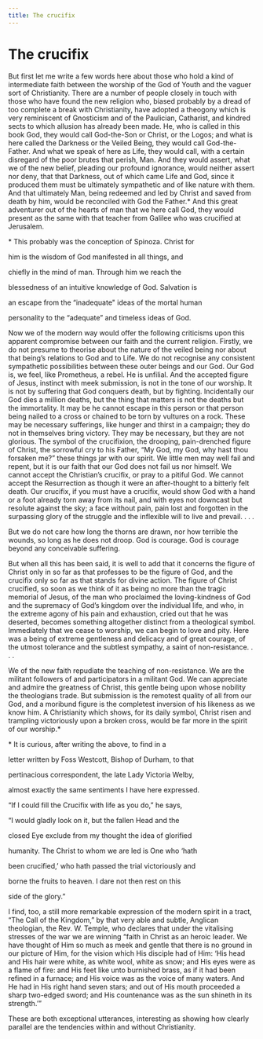 ```yaml
---
title: The crucifix
---
```

# The crucifix

But first let me write a few words here about those who hold a kind of
intermediate faith between the worship of the God of Youth and the
vaguer sort of Christianity. There are a number of people closely in
touch with those who have found the new religion who, biased probably by
a dread of too complete a break with Christianity, have adopted a
theogony which is very reminiscent of Gnosticism and of the Paulician,
Catharist, and kindred sects to which allusion has already been made.
He, who is called in this book God, they would call God-the-Son or
Christ, or the Logos; and what is here called the Darkness or the Veiled
Being, they would call God-the-Father. And what we speak of here as
Life, they would call, with a certain disregard of the poor brutes that
perish, Man. And they would assert, what we of the new belief, pleading
our profound ignorance, would neither assert nor deny, that that
Darkness, out of which came Life and God, since it produced them must be
ultimately sympathetic and of like nature with them. And that ultimately
Man, being redeemed and led by Christ and saved from death by him, would
be reconciled with God the Father.\* And this great adventurer out of
the hearts of man that we here call God, they would present as the same
with that teacher from Galilee who was crucified at Jerusalem.

\* This probably was the conception of Spinoza. Christ for

him is the wisdom of God manifested in all things, and

chiefly in the mind of man. Through him we reach the

blessedness of an intuitive knowledge of God. Salvation is

an escape from the “inadequate" ideas of the mortal human

personality to the “adequate” and timeless ideas of God.

Now we of the modern way would offer the following criticisms upon this
apparent compromise between our faith and the current religion. Firstly,
we do not presume to theorise about the nature of the veiled being nor
about that being’s relations to God and to Life. We do not recognise any
consistent sympathetic possibilities between these outer beings and our
God. Our God is, we feel, like Prometheus, a rebel. He is unfilial. And
the accepted figure of Jesus, instinct with meek submission, is not in
the tone of our worship. It is not by suffering that God conquers death,
but by fighting. Incidentally our God dies a million deaths, but the
thing that matters is not the deaths but the immortality. It may be he
cannot escape in this person or that person being nailed to a cross or
chained to be torn by vultures on a rock. These may be necessary
sufferings, like hunger and thirst in a campaign; they do not in
themselves bring victory. They may be necessary, but they are not
glorious. The symbol of the crucifixion, the drooping, pain-drenched
figure of Christ, the sorrowful cry to his Father, “My God, my God, why
hast thou forsaken me?” these things jar with our spirit. We little men
may well fail and repent, but it is our faith that our God does not fail
us nor himself. We cannot accept the Christian’s crucifix, or pray to a
pitiful God. We cannot accept the Resurrection as though it were an
after-thought to a bitterly felt death. Our crucifix, if you must have a
crucifix, would show God with a hand or a foot already torn away from
its nail, and with eyes not downcast but resolute against the sky; a
face without pain, pain lost and forgotten in the surpassing glory of
the struggle and the inflexible will to live and prevail. . . .

But we do not care how long the thorns are drawn, nor how terrible the
wounds, so long as he does not droop. God is courage. God is courage
beyond any conceivable suffering.

But when all this has been said, it is well to add that it concerns the
figure of Christ only in so far as that professes to be the figure of
God, and the crucifix only so far as that stands for divine action. The
figure of Christ crucified, so soon as we think of it as being no more
than the tragic memorial of Jesus, of the man who proclaimed the
loving-kindness of God and the supremacy of God’s kingdom over the
individual life, and who, in the extreme agony of his pain and
exhaustion, cried out that he was deserted, becomes something altogether
distinct from a theological symbol. Immediately that we cease to
worship, we can begin to love and pity. Here was a being of extreme
gentleness and delicacy and of great courage, of the utmost tolerance
and the subtlest sympathy, a saint of non-resistance. . . .

We of the new faith repudiate the teaching of non-resistance. We are the
militant followers of and participators in a militant God. We can
appreciate and admire the greatness of Christ, this gentle being upon
whose nobility the theologians trade. But submission is the remotest
quality of all from our God, and a moribund figure is the completest
inversion of his likeness as we know him. A Christianity which shows,
for its daily symbol, Christ risen and trampling victoriously upon a
broken cross, would be far more in the spirit of our worship.\*

\* It is curious, after writing the above, to find in a

letter written by Foss Westcott, Bishop of Durham, to that

pertinacious correspondent, the late Lady Victoria Welby,

almost exactly the same sentiments I have here expressed.

“If I could fill the Crucifix with life as you do,” he says,

“I would gladly look on it, but the fallen Head and the

closed Eye exclude from my thought the idea of glorified

humanity. The Christ to whom we are led is One who ‘hath

been crucified,’ who hath passed the trial victoriously and

borne the fruits to heaven. I dare not then rest on this

side of the glory.”

I find, too, a still more remarkable expression of the modern spirit in
a tract, “The Call of the Kingdom,” by that very able and subtle,
Anglican theologian, the Rev. W. Temple, who declares that under the
vitalising stresses of the war we are winning “faith in Christ as an
heroic leader. We have thought of Him so much as meek and gentle that
there is no ground in our picture of Him, for the vision which His
disciple had of Him: ‘His head and His hair were white, as white wool,
white as snow; and His eyes were as a flame of fire: and His feet like
unto burnished brass, as if it had been refined in a furnace; and His
voice was as the voice of many waters. And He had in His right hand
seven stars; and out of His mouth proceeded a sharp two-edged sword; and
His countenance was as the sun shineth in its strength.’”

These are both exceptional utterances, interesting as showing how
clearly parallel are the tendencies within and without Christianity.
